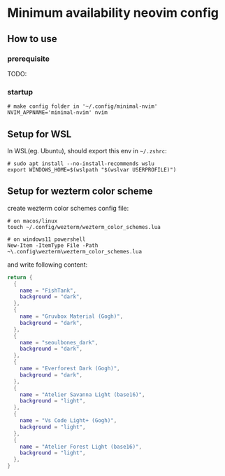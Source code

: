# Minimum availability neovim config

## How to use

### prerequisite

TODO:

### startup

```shell
# make config folder in '~/.config/minimal-nvim'
NVIM_APPNAME='minimal-nvim' nvim
```

## Setup for WSL

In WSL(eg. Ubuntu), should export this env in `~/.zshrc`:
```shell
# sudo apt install --no-install-recommends wslu
export WINDOWS_HOME=$(wslpath "$(wslvar USERPROFILE)")
```

## Setup for wezterm color scheme

create wezterm color schemes config file:

```shell
# on macos/linux
touch ~/.config/wezterm/wezterm_color_schemes.lua

# on windows11 powershell
New-Item -ItemType File -Path ~\.config\wezterm\wezterm_color_schemes.lua
```

and write following content:
```lua
return {
  {
    name = "FishTank",
    background = "dark",
  },
  {
    name = "Gruvbox Material (Gogh)",
    background = "dark",
  },
  {
    name = "seoulbones_dark",
    background = "dark",
  },
  {
    name = "Everforest Dark (Gogh)",
    background = "dark",
  },
  {
    name = "Atelier Savanna Light (base16)",
    background = "light",
  },
  {
    name = "Vs Code Light+ (Gogh)",
    background = "light",
  },
  {
    name = "Atelier Forest Light (base16)",
    background = "light",
  },
}
```
